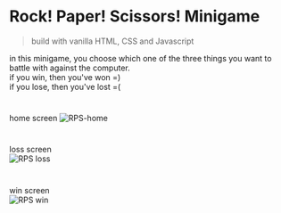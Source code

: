 # Rock! Paper! Scissors! Minigame

> build with vanilla HTML, CSS and Javascript

in this minigame, you choose which one of the three things you want to battle with against the computer.    
if you win, then you've won =)  
if you lose, then you've lost =(

#
home screen
![RPS-home](https://github.com/zendevdev/rps-minigame/assets/128332201/34035e22-d52f-4d48-be6d-d60eb6376dd8)  

#
loss screen  
![RPS loss](https://github.com/zendevdev/rps-minigame/assets/128332201/3457f4e6-dbd0-4db8-9e15-eff210b0515f)  

#
win screen  
![RPS win](https://github.com/zendevdev/rps-minigame/assets/128332201/9de5f1d0-d8ca-4d32-9beb-84e3a72117a4)

